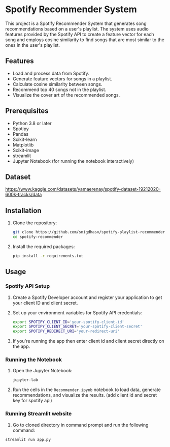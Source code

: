 # Spotify Recommender System

This project is a Spotify Recommender System that generates song recommendations based on a user's playlist. The system uses audio features provided by the Spotify API to create a feature vector for each song and employs cosine similarity to find songs that are most similar to the ones in the user's playlist.

## Features

- Load and process data from Spotify.
- Generate feature vectors for songs in a playlist.
- Calculate cosine similarity between songs.
- Recommend top 40 songs not in the playlist.
- Visualize the cover art of the recommended songs.

## Prerequisites

- Python 3.8 or later
- Spotipy
- Pandas
- Scikit-learn
- Matplotlib
- Scikit-image
- streamlit
- Jupyter Notebook (for running the notebook interactively)

## Dataset

https://www.kaggle.com/datasets/yamaerenay/spotify-dataset-19212020-600k-tracks/data

## Installation

1. Clone the repository:

   ```bash
   git clone https://github.com/snigdhasv/spotify-playlist-recommender.git
   cd spotify-recommender
   ```

2. Install the required packages:
   ```bash
   pip install -r requirements.txt
   ```

## Usage

### Spotify API Setup

1. Create a Spotify Developer account and register your application to get your client ID and client secret.

2. Set up your environment variables for Spotify API credentials:

   ```bash
   export SPOTIPY_CLIENT_ID='your-spotify-client-id'
   export SPOTIPY_CLIENT_SECRET='your-spotify-client-secret'
   export SPOTIPY_REDIRECT_URI='your-redirect-uri'
   ```

3. If you're running the app then enter client id and client secret directly on the app.

### Running the Notebook

1. Open the Jupyter Notebook:

   ```bash
   jupyter-lab
   ```

2. Run the cells in the `Recommender.ipynb` notebook to load data, generate recommendations, and visualize the results. (add client id and secret key for spotify api)

### Running Streamlit website

1. Go to cloned directory in command prompt and run the following command:

```bash
streamlit run app.py
```
